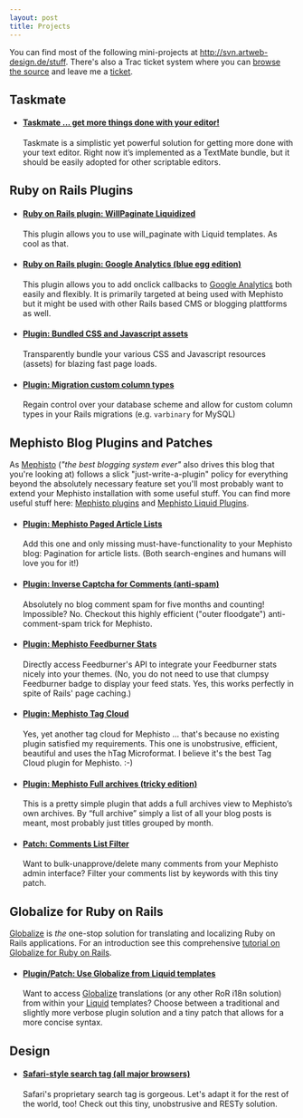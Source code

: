 ```yaml
--- 
layout: post
title: Projects
---
```

<p>You can find most of the following mini-projects at <a href="http://svn.artweb-design.de/stuff">http://svn.artweb-design.de/stuff</a>. There's also a Trac ticket system where you can <a href="http://trac.artweb-design.de/browser">browse the source</a> and leave me a <a href="http://trac.artweb-design.de/newticket">ticket</a>.</p>

<h2>Taskmate</h2>

<ul>
<li>
	<h4><a href="/projects/taskmate" title="Taskmate ... get more things done with your editor!">Taskmate ... get more things done with your editor!</a></h4>
	<p>Taskmate is a simplistic yet powerful solution for getting more done with your text editor.
	Right now it’s implemented as a TextMate bundle, but it should be easily adopted for other scriptable editors.</p>
</li>
</ul>

<h2>Ruby on Rails Plugins</h2>

<ul>
<li>
	<h4><a href="projects/ruby-on-rails-plugin-will_paginate-liquidized" title="Ruby on Rails plugin: WillPaginate Liquidized"> Ruby on Rails plugin: WillPaginate Liquidized</a></h4>
	<p>This plugin allows you to use will_paginate with Liquid templates. As cool as that.</p>
</li>
<li>
	<h4><a href="/projects/ruby-on-rails-plugin-google-analytics" title="Ruby on Rails plugin: Google Analytics (blue egg edition)"> Ruby on Rails plugin: Google Analytics (blue egg edition) </a></h4>
	<p>This plugin allows you to add onclick callbacks to <a href="http://www.google.com/analytics/">Google Analytics</a> both easily and flexibly. It is primarily targeted at being used with Mephisto but it might be used with other Rails based CMS or blogging plattforms as well.</p>
</li>
<li>
	<h4><a href="/projects/ruby-on-rails-plugin-bundled-css-and-javascript-assets" title="Ruby on Rails plugin: Bundled CSS and Javascript assets for faster page loads">Plugin: Bundled CSS and Javascript assets</a></h4>
	<p>Transparently bundle your various CSS and Javascript resources (assets) for blazing fast page loads.</p>
</li>
<li>
	<h4><a href="/projects/ruby-on-rails-plugin-migration-custom-column-types" title="Ruby on Rails plugin: Migration custom column types">Plugin: Migration custom column types</a></h4>
	<p>Regain control over your database scheme and allow for custom column types in your Rails migrations (e.g. <code>varbinary</code> for MySQL)</p> 
</li>
</ul>

<h2>Mephisto Blog Plugins and Patches</h2>

<p>As <a href="http://mephistoblog.com/">Mephisto</a> (<em>"the best blogging system ever"</em> also drives this blog that you're looking at) follows a slick "just-write-a-plugin" policy for everything beyond the absolutely necessary feature set you'll most probably want to extend your Mephisto installation with some useful stuff. You can find more useful stuff here: <a href="http://mephisto.stikipad.com/help/show/Mephisto_Plugins">Mephisto plugins</a> and <a href="http://mephisto.stikipad.com/help/show/Liquid+Plugins">Mephisto Liquid Plugins</a>.</p>

<ul>
<li>
	<h4><a href="/projects/mephisto-plugin-paged-article-lists" title="Mephisto plugin: Paginated Article Lists">Plugin: Mephisto Paged Article Lists</a></h4>
	<p>Add this one and only missing must-have-functionality to your Mephisto blog: Pagination for article lists. (Both search-engines and humans will love you for it!)</p>
</li>
<li>
	<h4><a href="/projects/mephisto-plugin-inverse-captcha-for-comments-anti-spam" title="Mephisto plugin: Inverse Captcha for Comments (anti-spam)">Plugin: Inverse Captcha for Comments (anti-spam)</a></h4>
	<p>Absolutely no blog comment spam for five months and counting! Impossible? No. Checkout this highly efficient ("outer floodgate") anti-comment-spam trick for Mephisto.</p>
</li>
<li>
	<h4><a href="/projects/mephisto-plugin-feedburner-stats" title="Mephisto plugin: Feedburner Stats">Plugin: Mephisto Feedburner Stats</a></h4>
	<p>Directly access Feedburner's API to integrate your Feedburner stats nicely into your themes. (No, you do not need to use that clumpsy Feedburner badge to display your feed stats. Yes, this works perfectly in spite of Rails' page caching.)</p>
</li>
<li>
	<h4><a href="/projects/mephisto-plugin-tag-cloud" title="Mephisto plugin: Tag Cloud">Plugin: Mephisto Tag Cloud</a></h4>
	<p>Yes, yet another tag cloud for Mephisto ... that's because no existing plugin satisfied my requirements. This one is unobstrusive, efficient, beautiful and uses the hTag Microformat. I believe it's the best Tag Cloud plugin for Mephisto. :-)</p>
</li>
<li>
	<h4><a href="/projects/mephisto-plugin-full-archives" title="Mephisto plugin: Full archives (tricky edition)">Plugin: Mephisto Full archives (tricky edition)</a></h4>
	<p>This is a pretty simple plugin that adds a full archives view to Mephisto’s own archives. By “full archive” simply a list of all your blog posts is meant, most probably just titles grouped by month.</p>
</li>
<li>
	<h4><a href="/projects/mephisto-patch-comments-list-filter">Patch: Comments List Filter</a></h4>
	<p>Want to bulk-unapprove/delete many comments from your Mephisto admin interface? Filter your comments list by keywords with this tiny patch.</p>
</li>
</ul>

<h2>Globalize for Ruby on Rails</h2>

<p><a href="http://www.globalize-rails.org">Globalize</a> is <em>the</em> one-stop solution for translating and localizing Ruby on Rails applications. For an introduction see this comprehensive <a href="/2006/11/10/get-on-rails-with-globalize-comprehensive-writeup">tutorial on Globalize for Ruby on Rails</a>.</p>

<ul>
	<li>
		<h4><a href="/projects/plugin-patch-globalize-from-liquid-templates">Plugin/Patch: Use Globalize from Liquid templates</a></h4>
		<p>Want to access <a href="http://www.globalize-rails.org">Globalize</a> translations (or any other RoR i18n solution) from within your <a href="http://www.liquidmarkup.org/">Liquid</a> templates? Choose between a traditional and slightly more verbose plugin solution and a tiny patch that allows for a more concise syntax.</p>
	</li>
</ul>

<h2>Design</h2>

<ul>
	<li>
		<h4><a href="/projects/safari-style-search-tag">Safari-style search tag (all major browsers)</a></h4>
		<p>Safari's proprietary search tag is gorgeous. Let's adapt it for the rest of the world, too! Check out this tiny, unobstrusive and RESTy solution.</p>
	</li>
</ul>

